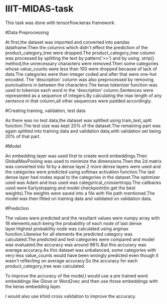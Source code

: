 # IIIT-MIDAS-task

This task was done with tensorflow.keras framework.

#Data Preprocessing


At first,the dataset was imported and converted into pandas dataframe.Then the columns which didn't effect the prediction of the product_category_tree were dropped.The product_category_tree column was processed by splitting the text by pattern('>>') and by using .strip() method,the unnecessary characters were removed.Then some categories whose value_counts were less than 100 were dropped because of lack of data.The categories were then integer coded and after that were one-hot encoded.
The 'description' column was also preprocessed by removing punctuations in between the characters.The keras tokenizer function was used to tokenize each word in the 'description' column.Sentences were represented as a sequence of integers.By calculating the max length of any sentence in that column,all other sequences were padded accordingly.

#Creating training, validation, test data


As there was no test data,the dataset was splitted using train_test_split function.The test size was kept 20% of the dataset.The remaining part was again splitted into training data and validation data,with validation set being 20% of that part.

#Model


An embedding layer was used first to create word embeddings.Then GlobalMaxPooling was used to minimize the dimensions.Then the 2d matrix was converted into 1d by a dense layer.2 more dense layers were used and the categories were predicted using softmax activation function.The last dense layer had nodes equal to the categories in the dataset.The optimizer used was Adam and loss used was categorical_crossentropy.The callbacks used were Earlystopping and model checkpoint(to get the best weights).The weights were saved into a file with file path mentioned.The model was then fitted on training data and validated on validation data.

#Prediction


The values were predicted and the resultant values were numpy array with 18 elements,each being the probability of each node of last dense layer.Highest probability node was calculated using argmax function.Likewise for all elements the predicted category was calculated.The predicted and test categories were compared and model was evaluated.the accuracy was around 96%.But this accuracy was average accuracy.As this dataset was unbalanced, some categories with very less value_counts would have been wrongly predicted even though it wasn't reflecting on average accuracy.So the accuracy for each product_category_tree was calculated.

To improve the accuracy of the model,I would use a pre trained word embeddings like Glove or Word2vec and then use those embeddings with the keras embedding layer.

I would also use kfold cross validation to improve the accuracy.






